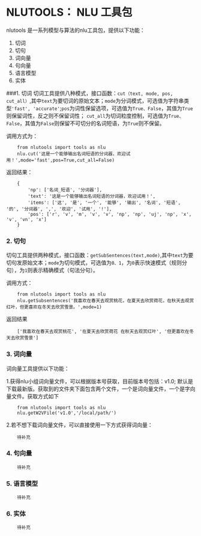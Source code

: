 # NLUTOOLS：  NLU 工具包

nlutools 是一系列模型与算法的nlu工具包，提供以下功能：

1. 切词
2. 切句
3. 词向量
4. 句向量
5. 语言模型
6. 实体
  


###1. 切词
切词工具提供八种模式，接口函数：```cut（text, mode, pos, cut_all）```,其中```text```为要切词的原始文本；```mode```为分词模式，可选值为字符串类型```'fast', 'accurate'```;```pos```为词性保留选项，可选值为```True、False```，其值为```True```则保留词性，反之则不保留词性； ```cut_all```为切词粒度控制，可选值为```True、False```，其值为```False```则保留不可切分的名词短语，为```True```则不保留。
    
调用方式为：
    
```
    from nlutools import tools as nlu
    nlu.cut('这是一个能够输出名词短语的分词器，欢迎试用！',mode='fast',pos=True,cut_all=False)
```
    
返回结果：
```
    {
        'np': ['名词_短语', '分词器'], 
        'text': '这是一个能够输出名词短语的分词器，欢迎试用！', 
        'items': ['这', '是', '一个', '能够', '输出', '名词', '短语', '的', '分词器', ',', '欢迎', '试用', '!'], 
        'pos': ['r', 'v', 'm', 'v', 'v', 'np', 'np', 'uj', 'np', 'x', 'v', 'vn', 'x']
    }
```

### 2. 切句
切句工具提供两种模式，接口函数：```getSubSentences(text,mode)```,其中```text```为要切句发原始文本；```mode```为切句模式，可选值为```0、1```，为```0```表示快速模式（规则分句），为```1```则表示精确模式（句法分句）。
    
调用方式：
```
    from nlutools import tools as nlu
    nlu.getSubsentences('我喜欢在春天去观赏桃花，在夏天去欣赏荷花，在秋天去观赏红叶，但更喜欢在冬天去欣赏雪景。',mode=1)
```

返回结果
```
    ['我喜欢在春天去观赏桃花', '在夏天去欣赏荷花 在秋天去观赏红叶', '但更喜欢在冬天去欣赏雪景']
```
  
### 3. 词向量

词向量工具提供以下功能：

1.获得nlu小组词向量文件，可以根据版本号获取，目前版本号包括：v1.0; 默认是下载最新版。获取到的文件夹下面包含两个文件，一个是词向量文件，一个是字向量文件。获取方式如下
```
    from nlutools import tools as nlu
    nlu.getW2VFile('v1.0','/local/path/')
```
 

2.若不想下载词向量文件，可以直接使用一下方式获得词向量：
```
    待补充
```
  
### 4. 句向量
```
    待补充
```
    
### 5. 语言模型
```
    待补充
```
    
### 6. 实体
```
    待补充
```

